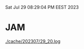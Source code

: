 Sat Jul 29 08:29:04 PM EEST 2023
# JAM
<a href='./cache/202307/29_20.log'>./cache/202307/29_20.log</a>
